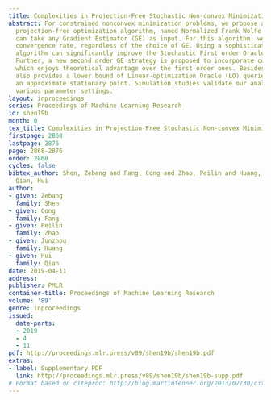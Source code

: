 ```yaml
---
title: Complexities in Projection-Free Stochastic Non-convex Minimization
abstract: For constrained nonconvex minimization problems, we propose a meta stochastic
  projection-free optimization algorithm, named Normalized Frank Wolfe Updating, that
  can take any Gradient Estimator (GE) as input. For this algorithm, we prove its
  convergence rate, regardless of the choice of GE. Using a sophisticated GE, this
  algorithm can significantly improve the Stochastic First order Oracle (SFO) complexity.
  Further, a new second order GE strategy is proposed to incorporate curvature information,
  which enjoys theoretical advantage over the first order ones. Besides, this paper
  also provides a lower bound of Linear-optimization Oracle (LO) queried to achieve
  an approximate stationary point. Simulation studies validate our analysis under
  various parameter settings.
layout: inproceedings
series: Proceedings of Machine Learning Research
id: shen19b
month: 0
tex_title: Complexities in Projection-Free Stochastic Non-convex Minimization
firstpage: 2868
lastpage: 2876
page: 2868-2876
order: 2868
cycles: false
bibtex_author: Shen, Zebang and Fang, Cong and Zhao, Peilin and Huang, Junzhou and
  Qian, Hui
author:
- given: Zebang
  family: Shen
- given: Cong
  family: Fang
- given: Peilin
  family: Zhao
- given: Junzhou
  family: Huang
- given: Hui
  family: Qian
date: 2019-04-11
address: 
publisher: PMLR
container-title: Proceedings of Machine Learning Research
volume: '89'
genre: inproceedings
issued:
  date-parts:
  - 2019
  - 4
  - 11
pdf: http://proceedings.mlr.press/v89/shen19b/shen19b.pdf
extras:
- label: Supplementary PDF
  link: http://proceedings.mlr.press/v89/shen19b/shen19b-supp.pdf
# Format based on citeproc: http://blog.martinfenner.org/2013/07/30/citeproc-yaml-for-bibliographies/
---
```

